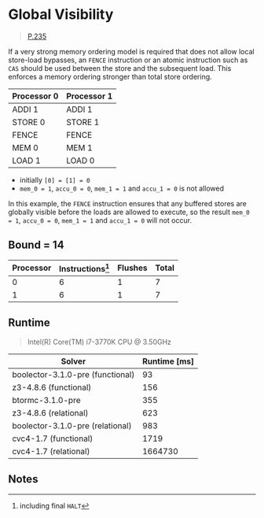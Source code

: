 # Global Visibility

> [P.235](https://www.amd.com/system/files/TechDocs/24593.pdf#page=235)

If a very strong memory ordering model is required that does not allow local store-load bypasses, an `FENCE` instruction or an atomic instruction such as `CAS` should be used between the store and the subsequent load.
This enforces a memory ordering stronger than total store ordering.

| Processor 0 | Processor 1 |
| ----------- | ----------- |
| ADDI 1      | ADDI 1      |
| STORE 0     | STORE 1     |
| FENCE       | FENCE       |
| MEM 0       | MEM 1       |
| LOAD 1      | LOAD 0      |

* initially `[0] = [1] = 0`
* `mem_0 = 1`, `accu_0 = 0`, `mem_1 = 1` and `accu_1 = 0` is not allowed

In this example, the `FENCE` instruction ensures that any buffered stores are globally visible before the loads are allowed to execute, so the result `mem_0 = 1`, `accu_0 = 0`, `mem_1 = 1` and `accu_1 = 0` will not occur.

## Bound = 14

| Processor | Instructions[^1]  | Flushes | Total |
| --------- | ----------------  | ------- | ----- |
| 0         | 6                 | 1       | 7     |
| 1         | 6                 | 1       | 7     |

## Runtime

> Intel(R) Core(TM) i7-3770K CPU @ 3.50GHz

| Solver                           | Runtime [ms] |
| -------------------------------- | ------------ |
| boolector-3.1.0-pre (functional) | 93           |
| z3-4.8.6 (functional)            | 156          |
| btormc-3.1.0-pre                 | 355          |
| z3-4.8.6 (relational)            | 623          |
| boolector-3.1.0-pre (relational) | 983          |
| cvc4-1.7 (functional)            | 1719         |
| cvc4-1.7 (relational)            | 1664730      |

## Notes

[^1]: including final `HALT`
